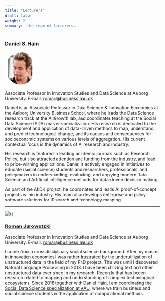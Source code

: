 ```yaml
---
title: "Lecturers"
draft: false
weight: 2
summary: "The team of lecturers."
---
```



### [Daniel S. Hain](https://vbn.aau.dk/en/persons/126725)

![dsh](/images/dsh_head.png)

Associate Professor in Innovation Studies and Data Science at Aalborg University. 
E-mail: [roman@business.aau.dk]((mailto:dsh@business.aau.dk))

Daniel is an Associate Professor in Data Science & Innovation Economics at the Aalborg University Business School, where he leads the Data Science research track at the AI:Growth lab, and coordinates teaching at the Social Data Science (SDS) master specialization. His research is dedicated to the development and application of data-driven methods to map, understand, and predict technological change, and its causes and consequences for socioeconomic systems on various levels of aggregation. His current contextual focus is the dynamics of AI research and industry. 

His research is featured in leading academic journals such as Research Policy, but also attracted attention and funding from the industry, and lead to price-winning applications. Daniel is actively engaged in initiatives to educate (social science) students and researchers, professionals, and policymakers in understanding, evaluating, and applying modern Data Science and Artificial Intelligence methods for data-driven decision making. 

As part of the AI:DK project, he coordinates and leads AI proof-of-concept projects within industry. His team also develops enterprise and policy software solutions for IP search and technology mapping.


---

![rj](images/rj_head.png)

### [Roman Jurowetzki](https://vbn.aau.dk/en/persons/125497)

Associate Professor in Innovation Studies and Data Science at Aalborg University. 
E-mail: [roman@business.aau.dk]((mailto:roman@business.aau.dk))

I come from a crossdisciplinary social science background. After my master in innovation economics I was rather frustrated by the underutilization of unstructured data in the field of my PhD project. This was until I discovered Natural Language Processing in 2013. I have been utilizing text and other unstructured data ever since in my research. Recently that has beeen research related to mapping and understanding of complex technological ecosystems. Since 2018 together with Daniel Hain, I am coordinating the [Social Data Science specialization at AAU](https://www.sds.aau.dk/), where we train business and social science students in the application of computational methods.

